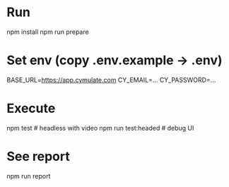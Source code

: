 # Run

npm install
npm run prepare

# Set env (copy .env.example → .env)

BASE_URL=https://app.cymulate.com
CY_EMAIL=...
CY_PASSWORD=...

# Execute

npm test # headless with video
npm run test:headed # debug UI

# See report

npm run report
